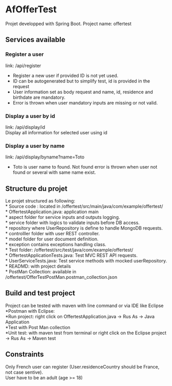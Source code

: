 # AfOfferTest

Projet developped with Spring Boot.
Project name: offertest

## Services available
### Register a user
link: /api/register  
* Register a new user if provided ID is not yet used.  
* ID can be autogenerated but to simplify test, id is provided in the request  
* User information set as body request and name, id, residence and birthdate are mandatory.  
* Error is thrown when user mandatory inputs are missing or not valid.  

### Display a user by id
link: /api/display/id  
Display all information for selected user using id 

### Display a user by name
link: /api/display/byname?name=Toto  
* Toto is user name to found. Not found error is thrown when user not found or several with same name exist.

## Structure du projet 
Le projet structured as following:  
    *     Source code : located in /offertest/src/main/java/com/example/offertest/  
	*       OffertestApplication.java: application main  
        *       aspect folder for service inputs and outputs logging.  
        *       service folder with logics to validate inputs before DB access.  
        *       repository where UserRepository is define to handle MongoDB requests.  
	*       controlller folder with user REST controller.  
	*       model folder for user document definition.  
	*       exception contains exceptions handling class.  
     *     Test folder: /offertest/src/test/java/com/example/offertest/  
	*       OffertestApplicationTests.java: Test MVC REST API requests.  
	*       UserServiceTests.java: Test service methods with mocked userRepository.  
    *     READMD: with project details  
    *     PostMan Collection: available in /offertest/OfferTestPostMan.postman_collection.json  

## Build and test project  
Project can be tested with maven with line command or via IDE like Eclipse  
	*Postman with Eclipse:  
		*Run project: right click on OffertestApplication.java -> Rus As -> Java Application  
		*Test with Post Man collection  
	*Unit test: with maven test from terminal or right click on the Eclipse project -> Rus As -> Maven test  
  
## Constraints
Only French user can register (User.residenceCountry should be France, not case sentive).  
User have to be an adult (age >= 18)  
